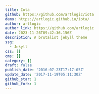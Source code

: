 ```yaml
---
title: Iota
github: https://github.com/artlogic/iota
demo: https://artlogic.github.io/iota/
author: artlogic
author_link: https://github.com/artlogic
date: 2023-11-26T09:42:36.156Z
description: A brutalist jekyll theme
ssg:
  - Jekyll
css: []
cms: []
category: []
draft: false
publish_date: '2016-07-23T17:17:05Z'
update_date: '2017-11-19T05:11:30Z'
github_star: 1
github_fork: 1
---
```

